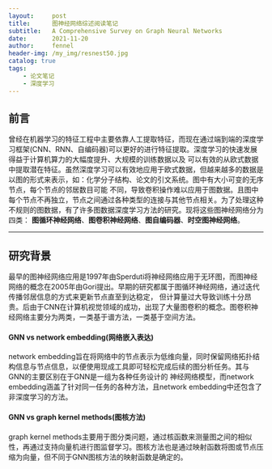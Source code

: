 ```yaml
---
layout:     post
title:      图神经网络综述阅读笔记
subtitle:   A Comprehensive Survey on Graph Neural Networks
date:       2021-11-20
author:     fennel
header-img: /my_img/resnest50.jpg
catalog: true
tags:
    - 论文笔记
    - 深度学习
---
```


## 前言

曾经在机器学习的特征工程中主要依靠人工提取特征，而现在通过端到端的深度学习框架(CNN、RNN、自编码器)可以更好的进行特征提取。深度学习的快速发展得益于计算机算力的大幅度提升、大规模的训练数据以及
可以有效的从欧式数据中提取潜在特征。虽然深度学习可以有效地应用于欧式数据，但越来越多的数据是以图的形式来表示，如：化学分子结构、论文的引文系统。图中有大小可变的无序节点，每个节点的邻居数目可能
不同，导致卷积操作难以应用于图数据。且图中每个节点不再独立，节点之间通过各种类型的连接与其他节点相关。为了处理这种不规则的图数据，有了许多图数据深度学习方法的研究。现将这些图神经网络分为四类：
**图循环神经网络**、**图卷积神经网络**、**图自编码器**、**时空图神经网络**。<br>

---

## 研究背景

最早的图神经网络应用是1997年由Sperduti将神经网络应用于无环图，而图神经网络的概念在2005年由Gori提出。早期的研究都属于图循环神经网络，通过迭代传播邻居信息的方式来更新节点直至到达稳定，
但计算量过大导致训练十分昂贵。后由于CNN在计算机视觉领域的成功，出现了大量图卷积的概念。图卷积神经网络主要分为两类，一类基于谱方法，一类基于空间方法。

#### GNN vs network embedding(网络嵌入表达)

network embedding旨在将网络中的节点表示为低维向量，同时保留网络拓扑结构信息与节点信息，以便使用现成工具即可轻松完成后续的图分析任务。其与GNN的主要区别在于GNN是一组为各种任务设计的
神经网络模型，而network embedding涵盖了针对同一任务的各种方法，且network embedding中还包含了非深度学习的方法。

#### GNN vs graph kernel methods(图核方法)

graph kernel methods主要用于图分类问题，通过核函数来测量图之间的相似性，再通过支持向量机进行图监督学习。图核方法也是通过映射函数将图或节点压缩为向量，但不同于GNN图核方法的映射函数是确定的。

